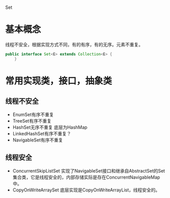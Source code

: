 Set

# 基本概念
线程不安全，根据实现方式不同，有的有序，有的无序。元素不重复。

```java
public interface Set<E> extends Collection<E> {
    }
```

# 常用实现类，接口，抽象类
## 线程不安全
+ EnumSet有序不重复
+ TreeSet有序不重复
+ HashSet无序不重复 底层为HashMap
+ LinkedHashSet有序不重复？
+ NavigableSet有序不重复

## 线程安全
+ ConcurrentSkipListSet 实现了NavigableSet接口和继承自AbstractSet的Set集合类，它是线程安全的，内部存储实际是存在ConcurrentNavigableMap中。
+ CopyOnWriteArraySet 底层实现是CopyOnWriteArrayList，线程安全的。